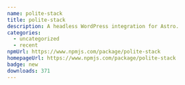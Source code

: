 ```yaml
---
name: polite-stack
title: polite-stack
description: A headless WordPress integration for Astro.
categories:
  - uncategorized
  - recent
npmUrl: https://www.npmjs.com/package/polite-stack
homepageUrl: https://www.npmjs.com/package/polite-stack
badge: new
downloads: 371
---
```

